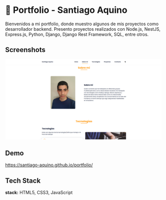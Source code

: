 
# 💼 Portfolio - Santiago Aquino

Bienvenidos a mi portfolio, donde muestro algunos de mis proyectos como desarrollador backend. Presento proyectos realizados con Node.js, NestJS, Express.js, Python, Django, Django Rest Framework, SQL, entre otros.


## Screenshots

![App Screenshot](./assets/img/portfolio.png)


## Demo

https://santiago-aquino.github.io/portfolio/


## Tech Stack

**stack:** HTML5, CSS3, JavaScript

